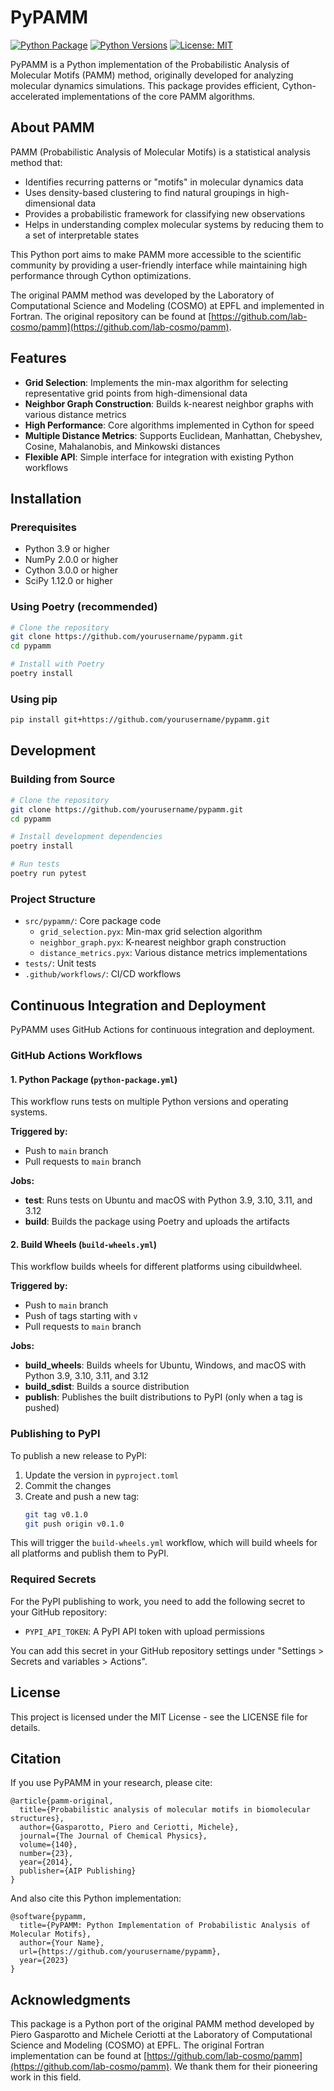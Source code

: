 # PyPAMM

[![Python Package](https://github.com/giovannidoni/pypamm/actions/workflows/python-package.yml/badge.svg)](https://github.com/giovannidoni/pypamm/actions/workflows/python-package.yml)
[![Python Versions](https://img.shields.io/badge/python-3.9%20%7C%203.10%20%7C%203.11%20%7C%203.12-blue)](https://github.com/giovannidoni/pypamm)
[![License: MIT](https://img.shields.io/badge/License-MIT-yellow.svg)](https://opensource.org/licenses/MIT)

PyPAMM is a Python implementation of the Probabilistic Analysis of Molecular Motifs (PAMM) method, originally developed for analyzing molecular dynamics simulations. This package provides efficient, Cython-accelerated implementations of the core PAMM algorithms.

## About PAMM

PAMM (Probabilistic Analysis of Molecular Motifs) is a statistical analysis method that:

- Identifies recurring patterns or "motifs" in molecular dynamics data
- Uses density-based clustering to find natural groupings in high-dimensional data
- Provides a probabilistic framework for classifying new observations
- Helps in understanding complex molecular systems by reducing them to a set of interpretable states

This Python port aims to make PAMM more accessible to the scientific community by providing a user-friendly interface while maintaining high performance through Cython optimizations.

The original PAMM method was developed by the Laboratory of Computational Science and Modeling (COSMO) at EPFL and implemented in Fortran. The original repository can be found at [https://github.com/lab-cosmo/pamm](https://github.com/lab-cosmo/pamm).

## Features

- **Grid Selection**: Implements the min-max algorithm for selecting representative grid points from high-dimensional data
- **Neighbor Graph Construction**: Builds k-nearest neighbor graphs with various distance metrics
- **High Performance**: Core algorithms implemented in Cython for speed
- **Multiple Distance Metrics**: Supports Euclidean, Manhattan, Chebyshev, Cosine, Mahalanobis, and Minkowski distances
- **Flexible API**: Simple interface for integration with existing Python workflows

## Installation

### Prerequisites

- Python 3.9 or higher
- NumPy 2.0.0 or higher
- Cython 3.0.0 or higher
- SciPy 1.12.0 or higher

### Using Poetry (recommended)

```bash
# Clone the repository
git clone https://github.com/yourusername/pypamm.git
cd pypamm

# Install with Poetry
poetry install
```

### Using pip

```bash
pip install git+https://github.com/yourusername/pypamm.git
```

## Development

### Building from Source

```bash
# Clone the repository
git clone https://github.com/yourusername/pypamm.git
cd pypamm

# Install development dependencies
poetry install

# Run tests
poetry run pytest
```

### Project Structure

- `src/pypamm/`: Core package code
  - `grid_selection.pyx`: Min-max grid selection algorithm
  - `neighbor_graph.pyx`: K-nearest neighbor graph construction
  - `distance_metrics.pyx`: Various distance metrics implementations
- `tests/`: Unit tests
- `.github/workflows/`: CI/CD workflows

## Continuous Integration and Deployment

PyPAMM uses GitHub Actions for continuous integration and deployment.

### GitHub Actions Workflows

#### 1. Python Package (`python-package.yml`)

This workflow runs tests on multiple Python versions and operating systems.

**Triggered by:**
- Push to `main` branch
- Pull requests to `main` branch

**Jobs:**
- **test**: Runs tests on Ubuntu and macOS with Python 3.9, 3.10, 3.11, and 3.12
- **build**: Builds the package using Poetry and uploads the artifacts

#### 2. Build Wheels (`build-wheels.yml`)

This workflow builds wheels for different platforms using cibuildwheel.

**Triggered by:**
- Push to `main` branch
- Push of tags starting with `v`
- Pull requests to `main` branch

**Jobs:**
- **build_wheels**: Builds wheels for Ubuntu, Windows, and macOS with Python 3.9, 3.10, 3.11, and 3.12
- **build_sdist**: Builds a source distribution
- **publish**: Publishes the built distributions to PyPI (only when a tag is pushed)

### Publishing to PyPI

To publish a new release to PyPI:

1. Update the version in `pyproject.toml`
2. Commit the changes
3. Create and push a new tag:
   ```bash
   git tag v0.1.0
   git push origin v0.1.0
   ```

This will trigger the `build-wheels.yml` workflow, which will build wheels for all platforms and publish them to PyPI.

### Required Secrets

For the PyPI publishing to work, you need to add the following secret to your GitHub repository:

- `PYPI_API_TOKEN`: A PyPI API token with upload permissions

You can add this secret in your GitHub repository settings under "Settings > Secrets and variables > Actions".

## License

This project is licensed under the MIT License - see the LICENSE file for details.

## Citation

If you use PyPAMM in your research, please cite:

```
@article{pamm-original,
  title={Probabilistic analysis of molecular motifs in biomolecular structures},
  author={Gasparotto, Piero and Ceriotti, Michele},
  journal={The Journal of Chemical Physics},
  volume={140},
  number={23},
  year={2014},
  publisher={AIP Publishing}
}
```

And also cite this Python implementation:

```
@software{pypamm,
  title={PyPAMM: Python Implementation of Probabilistic Analysis of Molecular Motifs},
  author={Your Name},
  url={https://github.com/yourusername/pypamm},
  year={2023}
}
```

## Acknowledgments

This package is a Python port of the original PAMM method developed by Piero Gasparotto and Michele Ceriotti at the Laboratory of Computational Science and Modeling (COSMO) at EPFL. The original Fortran implementation can be found at [https://github.com/lab-cosmo/pamm](https://github.com/lab-cosmo/pamm). We thank them for their pioneering work in this field.
